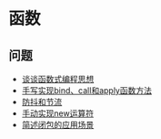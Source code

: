 # 函数

## 问题

- [谈谈函数式编程思想]()
- [手写实现bind、call和apply函数方法]()
- [防抖和节流]()
- [手动实现new运算符]()
- [简述闭包的应用场景]()

